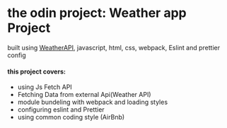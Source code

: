 <h1>the odin project: Weather app Project</h1>
<p>built using <a href="https://www.weatherapi.com/">WeatherAPI</a>, javascript, html, css, webpack, Eslint and prettier config</p>

<h4>this project covers: </h4>
<ul>
    <li>using Js Fetch API</li>
    <li>Fetching Data from external Api(Weather API)</li>
    <li>module bundeling with webpack and loading styles</li>
    <li>configuring eslint and Prettier</li>
    <li>using common coding style (AirBnb)</li>
</ul>
